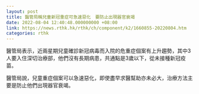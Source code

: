 ```yaml
---
layout: post
title: 醫管局稱兒童新冠重症可急速惡化　要防止出現器官衰竭
date: 2022-08-04 12:40:48.000000000 +08:00
link: https://news.rthk.hk/rthk/ch/component/k2/1660855-20220804.htm
categories: rthk
---
```


醫管局表示，近兩星期兒童確診新冠病毒而入院的危重症個案有上升趨勢，其中3人要入住深切治療部，他們沒有長期病患，共通點是3歲以下，從未接種新冠疫苗。

醫管局說，兒童重症個案可以急速惡化，即使盡早求醫幫助亦未必大，治療方法主要是防止他們出現器官衰竭。
